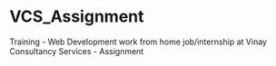 # VCS_Assignment
Training - Web Development work from home job/internship at Vinay Consultancy Services - Assignment
